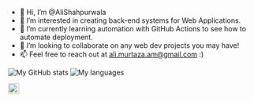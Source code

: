 - 👋 Hi, I’m @AliShahpurwala
- 👀 I’m interested in creating back-end systems for Web Applications.
- 🌱 I’m currently learning automation with GitHub Actions to see how to automate deployment.
- 💞️ I’m looking to collaborate on any web dev projects you may have!
- 📫 Feel free to reach out at ali.murtaza.am@gmail.com :)

<!---
AliShahpurwala/AliShahpurwala is a ✨ special ✨ repository because its `README.md` (this file) appears on your GitHub profile.
You can click the Preview link to take a look at your changes.
--->

![My GitHub stats](https://github-readme-stats.vercel.app/api?username=alishahpurwala&count_private=true&show_icons=true)
![My languages](https://github-readme-stats.vercel.app/api/top-langs/?username=alishahpurwala&layout=compact&theme=buefy&hide_border=true)

<a href="https://www.linkedin.com/in/alishahpurwala/">
  <img align="left" alt="Ali's LinkedIn" width="22px" src="https://raw.githubusercontent.com/peterthehan/peterthehan/master/assets/linkedin.svg" />
</a>
